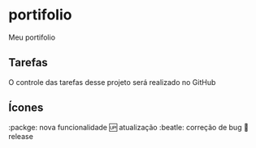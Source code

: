 # portifolio
Meu portifolio

## Tarefas
O controle das tarefas desse projeto será realizado no GitHub

## Ícones
:packge: nova funcionalidade
:up: atualização
:beatle: correção de bug
:checkered_flag: release